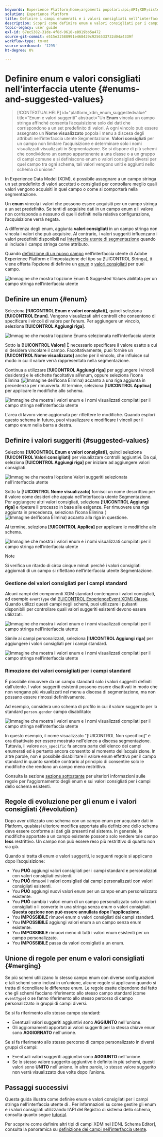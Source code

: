 ```yaml
---
keywords: Experience Platform;home;argomenti popolari;api;API;XDM;sistema XDM;modello dati esperienza;modello dati;ui;workspace;enum;campo;
solution: Experience Platform
title: Definire i campi enumerati e i valori consigliati nell’interfaccia utente
description: Scopri come definire enum e valori consigliati per i campi stringa nell’interfaccia utente di Experience Platform.
topic-legacy: user guide
exl-id: 67ec5382-31de-4f8d-9618-e8919bb5a472
source-git-commit: e515e32588991e468429c9256533732d04a4339f
workflow-type: tm+mt
source-wordcount: '1295'
ht-degree: 0%

---
```


# Definire enum e valori consigliati nell’interfaccia utente {#enums-and-suggested-values}

>[!CONTEXTUALHELP]
>id="platform_xdm_enum_suggestedvalue"
>title="Enum e valori suggeriti"
>abstract="Un **Enum** vincola un campo stringa affinché consenta l’acquisizione solo dei dati che corrispondono a un set predefinito di valori. A ogni vincolo può essere assegnato un **Nome visualizzato** popola i menu a discesa degli attributi nell’interfaccia utente Segmentazione. **Valori consigliati** per un campo non limitare l’acquisizione e determinare solo i nomi visualizzati visualizzati in Segmentazione. Se si dispone di più schemi che condividono un campo appartenente a una classe o a un gruppo di campi comune e si definiscono enum o valori consigliati diversi per quel campo tra ogni schema, tali valori vengono uniti e aggiunti nello schema di unione."

In Experience Data Model (XDM), è possibile assegnare a un campo stringa un set predefinito di valori accettati o consigliati per controllare meglio quali valori vengono acquisiti in quel campo o come si comporterà nella segmentazione.

Un **enum** vincola i valori che possono essere acquisiti per un campo stringa a un set predefinito. Se tenti di acquisire dati in un campo enum e il valore non corrisponde a nessuno di quelli definiti nella relativa configurazione, l’acquisizione verrà negata.

A differenza degli enum, aggiunta **valori consigliati** in un campo stringa non vincola i valori che può acquisire. Al contrario, i valori suggeriti influenzano i valori predefiniti disponibili nel [Interfaccia utente di segmentazione](../../../segmentation/ui/overview.md) quando si include il campo stringa come attributo.

Quando [definizione di un nuovo campo](./overview.md#define) nell’interfaccia utente di Adobe Experience Platform e l’impostazione del tipo su [!UICONTROL Stringa], ti viene offerta l’opzione di definire un [enum](#enum) o [valori consigliati](#suggested-values) per quel campo.

![Immagine che mostra l’opzione Enum &amp; Suggested Values abilitata per un campo stringa nell’interfaccia utente](../../images/ui/fields/enum/enum-options-selected.png)

## Definire un enum {#enum}

Seleziona **[!UICONTROL Enum e valori consigliati]**, quindi seleziona **[!UICONTROL Enum]**. Vengono visualizzati altri controlli che consentono di specificare i vincoli di valore per l’enum. Per aggiungere un vincolo, seleziona **[!UICONTROL Aggiungi riga]**.

![Immagine che mostra l’opzione Enums selezionata nell’interfaccia utente](../../images/ui/fields/enum/enum-add-row.png)

Sotto la **[!UICONTROL Valore]** È necessario specificare il valore esatto a cui si desidera vincolare il campo. Facoltativamente, puoi fornire un **[!UICONTROL Nome visualizzato]** anche per il vincolo, che influisce sul modo in cui il valore verrà rappresentato nella segmentazione.

Continua a utilizzare **[!UICONTROL Aggiungi riga]** per aggiungere i vincoli desiderati e le etichette facoltative all’enum, oppure seleziona l’icona Elimina (![Immagine dell’icona Elimina](../../images/ui/fields/enum/remove-icon.png)) accanto a una riga aggiunta in precedenza per rimuoverla. Al termine, seleziona **[!UICONTROL Applica]** per applicare le modifiche allo schema.

![Immagine che mostra i valori enum e i nomi visualizzati compilati per il campo stringa nell’interfaccia utente](../../images/ui/fields/enum/enum-confirm.png)

L’area di lavoro viene aggiornata per riflettere le modifiche. Quando esplori questo schema in futuro, puoi visualizzare e modificare i vincoli per il campo enum nella barra a destra.

## Definire i valori suggeriti {#suggested-values}

Seleziona **[!UICONTROL Enum e valori consigliati]**, quindi seleziona **[!UICONTROL Valori consigliati]** per visualizzare controlli aggiuntivi. Da qui, seleziona **[!UICONTROL Aggiungi riga]** per iniziare ad aggiungere valori consigliati.

![Immagine che mostra l’opzione Valori suggeriti selezionata nell’interfaccia utente](../../images/ui/fields/enum/suggested-add-row.png)

Sotto la **[!UICONTROL Nome visualizzato]** fornisci un nome descrittivo per il valore come desideri che appaia nell’interfaccia utente Segmentazione. Per aggiungere altri valori consigliati, seleziona **[!UICONTROL Aggiungi riga]** e ripetere il processo in base alle esigenze. Per rimuovere una riga aggiunta in precedenza, seleziona l’icona Elimina (![Immagine dell’icona Elimina](../../images/ui/fields/enum/remove-icon.png)) accanto alla riga in questione.

Al termine, seleziona **[!UICONTROL Applica]** per applicare le modifiche allo schema.

![Immagine che mostra i valori enum e i nomi visualizzati compilati per il campo stringa nell’interfaccia utente](../../images/ui/fields/enum/suggested-confirm.png)

>[!NOTE]
>
>Si verifica un ritardo di circa cinque minuti perché i valori consigliati aggiornati di un campo si riflettano nell’interfaccia utente Segmentazione.

### Gestione dei valori consigliati per i campi standard

Alcuni campi dei componenti XDM standard contengono i valori consigliati, ad esempio `eventType` dal [[!UICONTROL ExperienceEvent XDM] Classe](../../classes/experienceevent.md). Quando utilizzi questi campi negli schemi, puoi utilizzare i pulsanti disponibili per controllare quali valori suggeriti esistenti devono essere utilizzati.

![Immagine che mostra i valori enum e i nomi visualizzati compilati per il campo stringa nell’interfaccia utente](../../images/ui/fields/enum/suggested-standard.png)

Simile ai campi personalizzati, seleziona **[!UICONTROL Aggiungi riga]** per aggiungere i valori consigliati per i campi standard.

![Immagine che mostra i valori enum e i nomi visualizzati compilati per il campo stringa nell’interfaccia utente](../../images/ui/fields/enum/suggested-standard.png)

### Rimozione dei valori consigliati per i campi standard

È possibile rimuovere da un campo standard solo i valori suggeriti definiti dall’utente. I valori suggeriti esistenti possono essere disattivati in modo che non vengano più visualizzati nel menu a discesa di segmentazione, ma non possano essere rimossi definitivamente.

Ad esempio, considera uno schema di profilo in cui il valore suggerito per lo standard `person.gender` campo disabilitato:

![Immagine che mostra i valori enum e i nomi visualizzati compilati per il campo stringa nell’interfaccia utente](../../images/ui/fields/enum/standard-enum-disabled.png)

In questo esempio, il nome visualizzato &quot;[!UICONTROL Non specifico]&quot; è ora disattivato per essere mostrato nell’elenco a discesa segmentazione. Tuttavia, il valore `non_specific` fa ancora parte dell’elenco dei campi enumerati ed è pertanto ancora consentito al momento dell’acquisizione. In altre parole, non è possibile disabilitare il valore enum effettivo per il campo standard in quanto sarebbe contrario al principio di consentire solo le modifiche che rendono un campo meno restrittivo.

Consulta la sezione [sezione sottostante](#evolution) per ulteriori informazioni sulle regole per l&#39;aggiornamento degli enum e sui valori consigliati per i campi dello schema esistenti.

## Regole di evoluzione per gli enum e i valori consigliati {#evolution}

Dopo aver utilizzato uno schema con un campo enum per acquisire dati in Platform, qualsiasi ulteriore modifica apportata alla definizione dello schema deve essere conforme ai dati già presenti nel sistema. In generale, le modifiche apportate a un campo esistente possono solo rendere tale campo **less** restrittivo. Un campo non può essere reso più restrittivo di quanto non sia già.

Quando si tratta di enum e valori suggeriti, le seguenti regole si applicano dopo l’acquisizione:

* You **PUÒ** aggiungi valori consigliati per i campi standard e personalizzati con valori consigliati esistenti.
* You **PUÒ** rimuovi i valori consigliati dai campi personalizzati con valori consigliati esistenti.
* You **PUÒ** aggiungi nuovi valori enum per un campo enum personalizzato esistente.
* You **PUÒ** cambia i valori enum di un campo personalizzato solo in valori consigliati o li converte in una stringa senza enum o valori consigliati. **Questa opzione non può essere annullata dopo l&#39;applicazione.**
* You **IMPOSSIBILE** rimuovi enum o valori consigliati dai campi standard.
* You **IMPOSSIBILE** aggiungi valori enum a un campo senza enum esistente.
* You **IMPOSSIBILE** rimuovi meno di tutti i valori enum esistenti per un campo personalizzato.
* You **IMPOSSIBILE** passa da valori consigliati a un enum.

## Unione di regole per enum e valori consigliati {#merging}

Se più schemi utilizzano lo stesso campo enum con diverse configurazioni e tali schemi sono inclusi in un’unione, alcune regole si applicano quando si tratta di riconciliare le differenze enum. Le regole esatte dipendono dal fatto che gli schemi facciano riferimento allo stesso campo standard (come `eventType`) o se fanno riferimento allo stesso percorso di campo personalizzato in gruppi di campi diversi.

Se si fa riferimento allo stesso campo standard:

* Eventuali valori suggeriti aggiuntivi sono **AGGIUNTO** nell&#39;unione.
* Gli aggiornamenti apportati ai valori suggeriti per la stessa chiave enum sono **AGGIORNATO** nell&#39;unione.

Se si fa riferimento allo stesso percorso di campo personalizzato in diversi gruppi di campi:

* Eventuali valori suggeriti aggiuntivi sono **AGGIUNTO** nell&#39;unione.
* Se lo stesso valore suggerito aggiuntivo è definito in più schemi, questi valori sono **UNITO** nell&#39;unione. In altre parole, lo stesso valore suggerito non verrà visualizzato due volte dopo l’unione.

## Passaggi successivi

Questa guida illustra come definire enum e valori consigliati per i campi stringa nell’interfaccia utente di . Per informazioni su come gestire gli enum e i valori consigliati utilizzando l’API del Registro di sistema dello schema, consulta quanto segue [tutorial](../../tutorials/suggested-values.md).

Per scoprire come definire altri tipi di campi XDM nel [!DNL Schema Editor], consulta la panoramica su [definizione dei campi nell’interfaccia utente](./overview.md#special).
